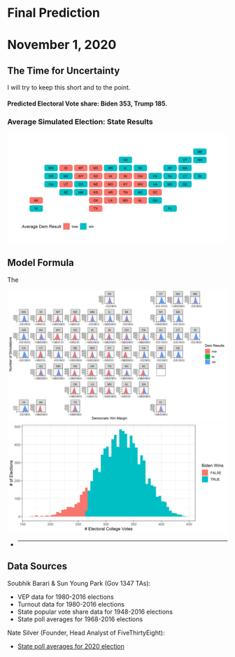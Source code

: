 # Final Prediction

# November 1, 2020



## The Time for Uncertainty


I will try to keep this short and to the point.


#### Predicted Electoral Vote share: Biden **353**, Trump **185**.


### Average Simulated Election: State Results

![Average Election](../figures/final/avg_elxn.png)



## Model Formula


The




![The Better Binomial](../figures/final/better_binomial.png)
![Election Results](../figures/final/election_results.png)


- ****



## Data Sources


Soubhik Barari & Sun Young Park (Gov 1347 TAs):

- VEP data for 1980-2016 elections
- Turnout data for 1980-2016 elections
- State popular vote share data for 1948-2016 elections
- State poll averages for 1968-2016 elections


Nate Silver (Founder, Head Analyst of FiveThirtyEight):

- [State poll averages for 2020 election](https://projects.fivethirtyeight.com/polls/president-general/alabama/)
